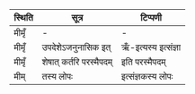 | स्थिति | सूत्र | टिप्पणी |
| ----- | ------- | ------ |
| मीमृँ | - | - |
| मीमृँ | उपदेशेऽजनुनासिक इत् | ऋँ-इत्यस्य इत्संज्ञा |
| मीमृँ | शेषात् कर्तरि परस्मैपदम् | इति परस्मैपदम् |
| मीम् | तस्य लोपः | इत्संज्ञकस्य लोपः |
